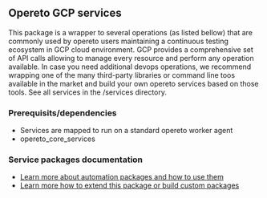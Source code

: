## Opereto GCP services

This package is a wrapper to several operations (as listed bellow) that are commonly used by opereto users maintaining a continuous testing ecosystem in GCP cloud environment. GCP provides a comprehensive set of API calls allowing to manage every resource and perform any operation available. In case you need additional devops operations, we recommend wrapping one of the many third-party libraries or command line toos available in the market and build your own opereto services based on those tools.
See all services in the /services directory.

### Prerequisits/dependencies
* Services are mapped to run on a standard opereto worker agent
* opereto_core_services
        
        

### Service packages documentation
* [Learn more about automation packages and how to use them](https://docs.opereto.com/opereto-framework/automation_services/service-packages/)
* [Learn more how to extend this package or build custom packages](https://docs.opereto.com/opereto-framework/automation_services/service-packages/build-custom-packages/)
